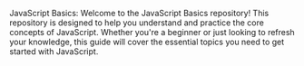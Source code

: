 JavaScript Basics:
Welcome to the JavaScript Basics repository! This repository is designed to help you understand and practice the core concepts of JavaScript. Whether you're a beginner or just looking to refresh your knowledge, this guide will cover the essential topics you need to get started with JavaScript.
